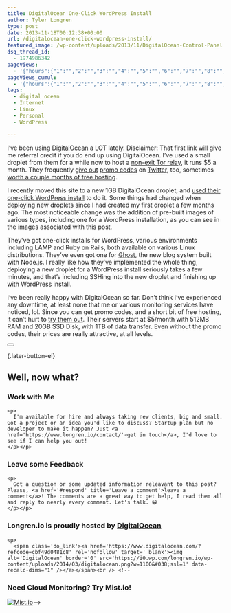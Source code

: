 ```yaml
---
title: DigitalOcean One-Click WordPress Install
author: Tyler Longren
type: post
date: 2013-11-18T00:12:38+00:00
url: /digitalocean-one-click-wordpress-install/
featured_image: /wp-content/uploads/2013/11/DigitalOcean-Control-Panel.png
dsq_thread_id:
  - 1974986342
pageViews:
  - '{"hours":{"1":"","2":"","3":"","4":"","5":"","6":"","7":"","8":"","9":"","10":"","11":"","12":"","13":"","14":"","15":"","16":"","17":"","18":"","19":"","20":"","21":"","22":"","23":"","24":"","25":"","26":"","27":"","28":"","29":"","30":"","31":"","32":"","33":"","34":"","35":"","36":"","37":"","38":"","39":"","40":"","41":"","42":"","43":"","44":"","45":"","46":"","47":""},"days":{"2":"","3":"","4":"","5":"","6":"","7":"","8":"","9":"","10":"","11":"","12":"","13":"","14":""},"weeks":{"3":"","4":"","5":"","6":"","7":"","8":"","9":"","10":"","11":"","12":""},"months":{"4":"","5":"","6":"","7":"","8":"","9":"","10":"","11":"","12":"","13":"","14":"","15":"","16":"","17":"","18":"","19":"","20":"","21":"","22":"","23":"","24":""}}'
pageViews_cumul:
  - '{"hours":{"1":"","2":"","3":"","4":"","5":"","6":"","7":"","8":"","9":"","10":"","11":"","12":"","13":"","14":"","15":"","16":"","17":"","18":"","19":"","20":"","21":"","22":"","23":"","24":"","25":"","26":"","27":"","28":"","29":"","30":"","31":"","32":"","33":"","34":"","35":"","36":"","37":"","38":"","39":"","40":"","41":"","42":"","43":"","44":"","45":"","46":"","47":""},"days":{"2":"","3":"","4":"","5":"","6":"","7":"","8":"","9":"","10":"","11":"","12":"","13":"","14":""},"weeks":{"3":"","4":"","5":"","6":"","7":"","8":"","9":"","10":"","11":"","12":""},"months":{"4":"","5":"","6":"","7":"","8":"","9":"","10":"","11":"","12":"","13":"","14":"","15":"","16":"","17":"","18":"","19":"","20":"","21":"","22":"","23":"","24":""}}'
tags:
  - digital ocean
  - Internet
  - Linux
  - Personal
  - WordPress

---
```

I&#8217;ve been using [DigitalOcean][1] a LOT lately. Disclaimer: That first link will give me referral credit if you do end up using DigitalOcean. I&#8217;ve used a small droplet from them for a while now to host a [non-exit Tor relay][2], it runs $5 a month. They frequently [give out][3] [promo codes][4] on [Twitter][5], too, sometimes [worth a couple months of free hosting][6].

I recently moved this site to a new 1GB DigitalOcean droplet, and [used their one-click WordPress install][7] to do it. Some things had changed when deploying new droplets since I had created my first droplet a few months ago. The most noticeable change was the addition of pre-built images of various types, including one for a WordPress installation, as you can see in the images associated with this post.

They&#8217;ve got one-click installs for WordPress, various environments including LAMP and Ruby on Rails, both available on various Linux distributions. They&#8217;ve even got one for [Ghost][8], the new blog system built with Node.js. I really like how they&#8217;ve implemented the whole thing, deploying a new droplet for a WordPress install seriously takes a few minutes, and that&#8217;s including SSHing into the new droplet and finishing up with WordPress install.

I&#8217;ve been really happy with DigitalOcean so far. Don&#8217;t think I&#8217;ve experienced any downtime, at least none that me or various monitoring services have noticed, lol. Since you can get promo codes, and a short bit of free hosting, it can&#8217;t hurt to [try them out][1]. Their servers start at $5/month with 512MB RAM and 20GB SSD Disk, with 1TB of data transfer. Even without the promo codes, their prices are really attractive, at all levels.  


<div class="wpulike wpulike-default " >
  <div class="wp_ulike_general_class wp_ulike_is_not_liked">
    <button type="button"
					aria-label="Like Button"
					data-ulike-id="4786"
					data-ulike-nonce="0a5aafcaf7"
					data-ulike-type="likeThis"
					data-ulike-template="wpulike-default"
					data-ulike-display-likers="0"
					data-ulike-disable-pophover="0"
					class="wp_ulike_btn wp_ulike_put_image wp_likethis_4786"></button><span class="count-box"></span>
  </div>
</div>

[][9]{.later-button-el}

<div class='what-next'>
  <h2>
    Well, now what?
  </h2>
  
  <div class='hire'>
    <h3>
      Work with Me
    </h3>
    
    <p>
      I'm available for hire and always taking new clients, big and small. Got a project or an idea you'd like to discuss? Startup plan but no developer to make it happen? Just <a href='https://www.longren.io/contact/'>get in touch</a>, I'd love to see if I can help you out!
    </p></p>
  </div>
  
  <div class='hire'>
    <h3>
      Leave some Feedback
    </h3>
    
    <p>
      Got a question or some updated information releavant to this post? Please, <a href='#respond' title='Leave a comment'>leave a comment</a>! The comments are a great way to get help, I read them all and reply to nearly every comment. Let's talk. 😀
    </p></p>
  </div>
  
  <div class='now-what-bottom-ad'>
    <h3>
      Longren.io is proudly hosted by <a href='https://www.digitalocean.com/?refcode=cbf49d0481c8'>DigitalOcean</a>
    </h3>
    
    <p>
      <span class='do_link'><a href='https://www.digitalocean.com/?refcode=cbf49d0481c8' rel='nofollow' target='_blank'><img alt='DigitalOcean' border='0' src='https://i0.wp.com/longren.io/wp-content/uploads/2014/03/digitalocean.png?w=1100&#038;ssl=1' data-recalc-dims="1" /></a></span><br /> <!--

<h3>Need Cloud Monitoring? Try Mist.io!</h3>

<span class='do_link'><a href='http://mist.io/?ref=tyler' rel='nofollow' target='_blank'><img alt='Mist.io' border='0' src='https://i0.wp.com/longren.io/wp-content/uploads/2014/04/mistio.jpg?w=1100&#038;ssl=1' data-recalc-dims="1"></a></span>--></div> </div>

 [1]: https://www.digitalocean.com/?refcode=cbf49d0481c8
 [2]: http://www.longren.org/tor-is-important-for-privacy-and-the-internet/
 [3]: https://twitter.com/digitalocean/status/390197040896290817
 [4]: https://twitter.com/digitalocean/status/368079162378293248
 [5]: https://twitter.com/digitalocean
 [6]: http://blog.vpsstat.us/posts/digitalocean-support-first
 [7]: https://www.digitalocean.com/community/articles/one-click-install-wordpress-on-ubuntu-12-10-with-digitalocean
 [8]: https://github.com/tryghost/Ghost
 [9]: #